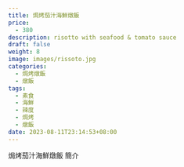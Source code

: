 ```yaml
---
title: 焗烤茄汁海鮮燉飯
price:
  - 380
description: risotto with seafood & tomato sauce
draft: false
weight: 8
image: images/rissoto.jpg
categories:
  - 焗烤燉飯
  - 燉飯
tags:
  - 素食
  - 海鮮
  - 辣度
  - 焗烤
  - 燉飯
date: 2023-08-11T23:14:53+08:00
---
```


焗烤茄汁海鮮燉飯 簡介
